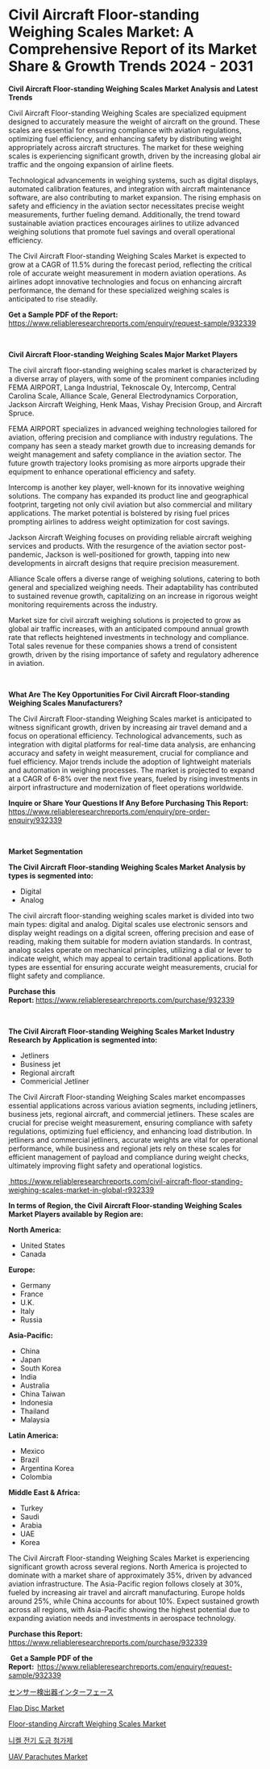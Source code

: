 <p><h1>Civil Aircraft Floor-standing Weighing Scales Market: A Comprehensive Report of its Market Share & Growth Trends 2024 - 2031</h1></p><p><strong>Civil Aircraft Floor-standing Weighing Scales Market Analysis and Latest Trends</strong></p>
<p><p>Civil Aircraft Floor-standing Weighing Scales are specialized equipment designed to accurately measure the weight of aircraft on the ground. These scales are essential for ensuring compliance with aviation regulations, optimizing fuel efficiency, and enhancing safety by distributing weight appropriately across aircraft structures. The market for these weighing scales is experiencing significant growth, driven by the increasing global air traffic and the ongoing expansion of airline fleets.</p><p>Technological advancements in weighing systems, such as digital displays, automated calibration features, and integration with aircraft maintenance software, are also contributing to market expansion. The rising emphasis on safety and efficiency in the aviation sector necessitates precise weight measurements, further fueling demand. Additionally, the trend toward sustainable aviation practices encourages airlines to utilize advanced weighing solutions that promote fuel savings and overall operational efficiency. </p><p>The Civil Aircraft Floor-standing Weighing Scales Market is expected to grow at a CAGR of 11.5% during the forecast period, reflecting the critical role of accurate weight measurement in modern aviation operations. As airlines adopt innovative technologies and focus on enhancing aircraft performance, the demand for these specialized weighing scales is anticipated to rise steadily.</p></p>
<p><strong>Get a Sample PDF of the Report:&nbsp;</strong> <a href="https://www.reliableresearchreports.com/enquiry/request-sample/932339">https://www.reliableresearchreports.com/enquiry/request-sample/932339</a></p>
<p>&nbsp;</p>
<p><strong>Civil Aircraft Floor-standing Weighing Scales Major Market Players</strong></p>
<p><p>The civil aircraft floor-standing weighing scales market is characterized by a diverse array of players, with some of the prominent companies including FEMA AIRPORT, Langa Industrial, Teknoscale Oy, Intercomp, Central Carolina Scale, Alliance Scale, General Electrodynamics Corporation, Jackson Aircraft Weighing, Henk Maas, Vishay Precision Group, and Aircraft Spruce. </p><p>FEMA AIRPORT specializes in advanced weighing technologies tailored for aviation, offering precision and compliance with industry regulations. The company has seen a steady market growth due to increasing demands for weight management and safety compliance in the aviation sector. The future growth trajectory looks promising as more airports upgrade their equipment to enhance operational efficiency and safety.</p><p>Intercomp is another key player, well-known for its innovative weighing solutions. The company has expanded its product line and geographical footprint, targeting not only civil aviation but also commercial and military applications. The market potential is bolstered by rising fuel prices prompting airlines to address weight optimization for cost savings.</p><p>Jackson Aircraft Weighing focuses on providing reliable aircraft weighing services and products. With the resurgence of the aviation sector post-pandemic, Jackson is well-positioned for growth, tapping into new developments in aircraft designs that require precision measurement.</p><p>Alliance Scale offers a diverse range of weighing solutions, catering to both general and specialized weighing needs. Their adaptability has contributed to sustained revenue growth, capitalizing on an increase in rigorous weight monitoring requirements across the industry.</p><p>Market size for civil aircraft weighing solutions is projected to grow as global air traffic increases, with an anticipated compound annual growth rate that reflects heightened investments in technology and compliance. Total sales revenue for these companies shows a trend of consistent growth, driven by the rising importance of safety and regulatory adherence in aviation.</p></p>
<p>&nbsp;</p>
<p><strong>What Are The Key Opportunities For Civil Aircraft Floor-standing Weighing Scales Manufacturers?</strong></p>
<p><p>The Civil Aircraft Floor-standing Weighing Scales market is anticipated to witness significant growth, driven by increasing air travel demand and a focus on operational efficiency. Technological advancements, such as integration with digital platforms for real-time data analysis, are enhancing accuracy and safety in weight measurement, crucial for compliance and fuel efficiency. Major trends include the adoption of lightweight materials and automation in weighing processes. The market is projected to expand at a CAGR of 6-8% over the next five years, fueled by rising investments in airport infrastructure and modernization of fleet operations worldwide.</p></p>
<p><strong>Inquire or Share Your Questions If Any Before Purchasing This Report:</strong> <a href="https://www.reliableresearchreports.com/enquiry/pre-order-enquiry/932339">https://www.reliableresearchreports.com/enquiry/pre-order-enquiry/932339</a></p>
<p>&nbsp;</p>
<p><strong>Market Segmentation</strong></p>
<p><strong>The Civil Aircraft Floor-standing Weighing Scales Market Analysis by types is segmented into:</strong></p>
<p><ul><li>Digital</li><li>Analog</li></ul></p>
<p><p>The civil aircraft floor-standing weighing scales market is divided into two main types: digital and analog. Digital scales use electronic sensors and display weight readings on a digital screen, offering precision and ease of reading, making them suitable for modern aviation standards. In contrast, analog scales operate on mechanical principles, utilizing a dial or lever to indicate weight, which may appeal to certain traditional applications. Both types are essential for ensuring accurate weight measurements, crucial for flight safety and compliance.</p></p>
<p><strong>Purchase this Report:&nbsp;</strong><a href="https://www.reliableresearchreports.com/purchase/932339">https://www.reliableresearchreports.com/purchase/932339</a></p>
<p>&nbsp;</p>
<p><strong>The Civil Aircraft Floor-standing Weighing Scales Market Industry Research by Application is segmented into:</strong></p>
<p><ul><li>Jetliners</li><li>Business jet</li><li>Regional aircraft</li><li>Commericial Jetliner</li></ul></p>
<p><p>The Civil Aircraft Floor-standing Weighing Scales market encompasses essential applications across various aviation segments, including jetliners, business jets, regional aircraft, and commercial jetliners. These scales are crucial for precise weight measurement, ensuring compliance with safety regulations, optimizing fuel efficiency, and enhancing load distribution. In jetliners and commercial jetliners, accurate weights are vital for operational performance, while business and regional jets rely on these scales for efficient management of payload and compliance during weight checks, ultimately improving flight safety and operational logistics.</p></p>
<p><a href="https://www.reliableresearchreports.com/civil-aircraft-floor-standing-weighing-scales-market-in-global-r932339">&nbsp;https://www.reliableresearchreports.com/civil-aircraft-floor-standing-weighing-scales-market-in-global-r932339</a></p>
<p><strong>In terms of Region, the Civil Aircraft Floor-standing Weighing Scales Market Players available by Region are:</strong></p>
<p>
    <p> <strong> North America: </strong>
        <ul>
            <li>United States</li>
            <li>Canada</li>
        </ul>
        </p> 
    <p> <strong> Europe: </strong>
        <ul>
            <li>Germany</li>
            <li>France</li>
            <li>U.K.</li>
            <li>Italy</li>
            <li>Russia</li>
        </ul>
        </p> 
    <p> <strong> Asia-Pacific: </strong>
        <ul>
            <li>China</li>
            <li>Japan</li>
            <li>South Korea</li>
            <li>India</li>
            <li>Australia</li>
            <li>China Taiwan</li>
            <li>Indonesia</li>
            <li>Thailand</li>
            <li>Malaysia</li>
        </ul>
        </p> 
    <p> <strong> Latin America: </strong>
        <ul>
            <li>Mexico</li>
            <li>Brazil</li>
            <li>Argentina Korea</li>
            <li>Colombia</li>
        </ul>
        </p> 
    <p> <strong> Middle East & Africa: </strong>
        <ul>
            <li>Turkey</li>
            <li>Saudi</li>
            <li>Arabia</li>
            <li>UAE</li>
            <li>Korea</li>
        </ul>
    </p>
    </p>
<p><p>The Civil Aircraft Floor-standing Weighing Scales Market is experiencing significant growth across several regions. North America is projected to dominate with a market share of approximately 35%, driven by advanced aviation infrastructure. The Asia-Pacific region follows closely at 30%, fueled by increasing air travel and aircraft manufacturing. Europe holds around 25%, while China accounts for about 10%. Expect sustained growth across all regions, with Asia-Pacific showing the highest potential due to expanding aviation needs and investments in aerospace technology.</p></p>
<p><strong>Purchase this Report: </strong><a href="https://www.reliableresearchreports.com/purchase/932339">https://www.reliableresearchreports.com/purchase/932339</a></p>
<p>&nbsp;<strong>Get a Sample PDF of the Report:&nbsp;&nbsp;</strong><a href="https://www.reliableresearchreports.com/enquiry/request-sample/932339">https://www.reliableresearchreports.com/enquiry/request-sample/932339</a></p>
<p><strong></strong></p>
<p><p><a href="https://medium.com/@adfwe254/%E3%82%BB%E3%83%B3%E3%82%B5%E3%83%BC%E6%A4%9C%E5%87%BA%E5%99%A8%E3%82%A4%E3%83%B3%E3%82%BF%E3%83%BC%E3%83%95%E3%82%A7%E3%83%BC%E3%82%B9%E5%B8%82%E5%A0%B4%E3%82%92%E5%BD%A2%E6%88%90%E3%81%97%E3%81%A6%E3%81%84%E3%82%8B%E9%9D%A9%E6%96%B0%E3%81%A8%E5%B8%82%E5%A0%B4%E5%8B%95%E5%90%91%E3%81%AF%E4%BD%95%E3%81%A7%E3%81%99%E3%81%8B-cdeb66a275a4">センサー検出器インターフェース</a></p><p><a href="https://www.linkedin.com/pulse/flap-disc-market-size-growing-cagr-124-report-covers-analysis-lkipe?trackingId=S%2FuKVwIpTX%2BRr2kjFVQjsA%3D%3D">Flap Disc Market</a></p><p><a href="https://github.com/MarlinNader2023/Market-Research-Report-List-1/blob/main/floor-standing-aircraft-weighing-scales-market.md">Floor-standing Aircraft Weighing Scales Market</a></p><p><a href="https://medium.com/@steve.beardmore/%EB%8B%88%EC%BC%88-%EC%A0%84%EA%B8%B0%EB%8F%84%EA%B8%88-%EC%B2%A8%EA%B0%80%EC%A0%9C-%EC%82%B0%EC%97%85-%EB%B6%80%EB%AC%B8-2024%EB%85%84%EB%B6%80%ED%84%B0-2031%EB%85%84%EA%B9%8C%EC%A7%80%EC%9D%98-%EC%83%88%EB%A1%9C%EC%9A%B4-%EA%B8%B0%EC%88%A0-%EB%B0%8F-%EC%8B%9C%EC%9E%A5-%EC%98%81%ED%96%A5-%EC%98%88%EC%B8%A1-513b719cda87?postPublishedType=initial">니켈 전기 도금 첨가제</a></p><p><a href="https://www.linkedin.com/pulse/what-growth-drivers-uav-parachutes-market-comprehensive-xc80e?trackingId=tPLC%2By3MRIqjHF538b1a2Q%3D%3D">UAV Parachutes Market</a></p></p>